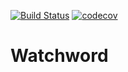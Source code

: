 [![Build Status](https://travis-ci.org/Vorobeoff/watchword.svg?branch=master)](https://travis-ci.org/Vorobeoff/watchword)
[![codecov](https://codecov.io/gh/Vorobeoff/watchword/branch/master/graph/badge.svg)](https://codecov.io/gh/Vorobeoff/watchword)
# Watchword
